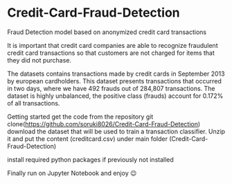 # Credit-Card-Fraud-Detection
Fraud Detection model based on anonymized credit card transactions

It is important that credit card companies are able to recognize fraudulent credit card transactions so that customers are not charged for items that they did not purchase.



The datasets contains transactions made by credit cards in September 2013 by european cardholders. This dataset presents transactions that occurred in two days, where we have 492 frauds out of 284,807 transactions. The dataset is highly unbalanced, the positive class (frauds) account for 0.172% of all transactions.

Getting started
get the code from the repository
git clone(https://github.com/soruki8026/Credit-Card-Fraud-Detection) 
download the dataset that will be used to train a transaction classifier. Unzip it and put the content (creditcard.csv) under main folder (Credit-Card-Fraud-Detection)

install required python packages if previously not installed

Finally run on Jupyter Notebook and enjoy 😉
